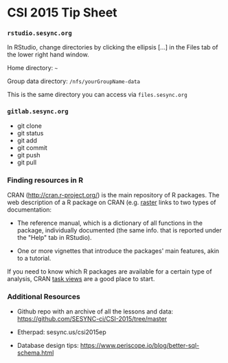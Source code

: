 # CSI 2015 Tip Sheet


### ```rstudio.sesync.org```

In RStudio, change directories by clicking the ellipsis [...] in the Files tab of the lower right hand window.

Home directory: ```~```

Group data directory: ```/nfs/yourGroupName-data```

This is the same directory you can access via ```files.sesync.org```

### ```gitlab.sesync.org```

* git clone
* git status
* git add
* git commit
* git push
* git pull


### Finding resources in R

CRAN (http://cran.r-project.org/) is the main repository of R packages. The web description of a R package on CRAN (e.g. [raster](http://cran.r-project.org/web/packages/raster/index.html) links to two types of documentation:

* The reference manual, which is a dictionary of all functions in the package, individually documented (the same info. that is reported under the "Help" tab in RStudio).

* One or more vignettes that introduce the packages' main features, akin to a tutorial.

If you need to know which R packages are available for a certain type of analysis, CRAN [task views](https://cran.r-project.org/web/views/) are a good place to start.


### Additional Resources

* Github repo with an archive of all the lessons and data: https://github.com/SESYNC-ci/CSI-2015/tree/master
* Etherpad: sesync.us/csi2015ep

* Database design tips: https://www.periscope.io/blog/better-sql-schema.html
